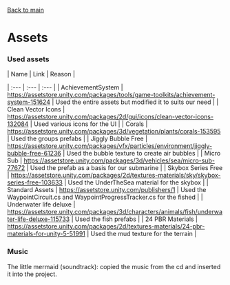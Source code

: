 [Back to main](/index.md)

# Assets

### Used assets

| Name | Link | Reason |

| :--- | :--- | :--- |
| AchievementSystem | https://assetstore.unity.com/packages/tools/game-toolkits/achievement-system-151624 | Used the entire assets but modified it to suits our need |
| Clean Vector Icons | https://assetstore.unity.com/packages/2d/gui/icons/clean-vector-icons-132084 | Used various icons for the UI |
| Corals | https://assetstore.unity.com/packages/3d/vegetation/plants/corals-153595 | Used the groups prefabs |
| Jiggly Bubble Free | https://assetstore.unity.com/packages/vfx/particles/environment/jiggly-bubble-free-61236 | Used the bubble texture to create air bubbles |
| Micro Sub | https://assetstore.unity.com/packages/3d/vehicles/sea/micro-sub-77672 | Used the prefab as a basis for our submarine |
| Skybox Series Free | https://assetstore.unity.com/packages/2d/textures-materials/sky/skybox-series-free-103633 | Used the UnderTheSea material for the skybox |
| Standard Assets | https://assetstore.unity.com/publishers/1 | Used the WaypointCircuit.cs and WaypointProgressTracker.cs for the fished |
| Underwater life deluxe | https://assetstore.unity.com/packages/3d/characters/animals/fish/underwater-life-deluxe-115733 | Used the fish prefabs |
| 24 PBR Materials | https://assetstore.unity.com/packages/2d/textures-materials/24-pbr-materials-for-unity-5-51991 | Used the mud texture for the terrain |

### Music

The little mermaid (soundtrack): copied the music from the cd and inserted it into the project.
